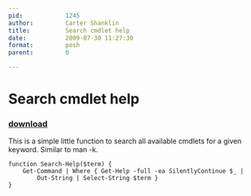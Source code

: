 ```yaml
---
pid:            1245
author:         Carter Shanklin
title:          Search cmdlet help
date:           2009-07-30 11:27:30
format:         posh
parent:         0

---
```


# Search cmdlet help

### [download](//scripts/1245.ps1)

This is a simple little function to search all available cmdlets for a given keyword. Similar to man -k.

```posh
function Search-Help($term) {
	Get-Command | Where { Get-Help -full -ea SilentlyContinue $_ |
	    Out-String | Select-String $term }
}

```
